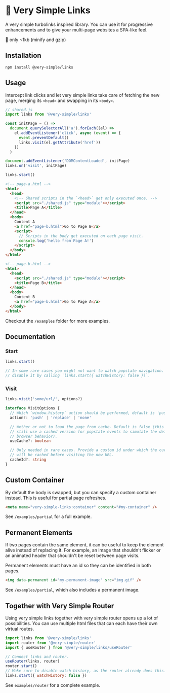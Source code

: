 # 🔗 Very Simple Links

A very simple turbolinks inspired library. You can use it for progressive
enhancements and to give your multi-page websites a SPA-like feel.

💾 only ~1kb (minify and gzip)

## Installation

```
npm install @very-simple/links
```

## Usage

Intercept link clicks and let very simple links take care of fetching the new
page, merging its `<head>` and swapping in its `<body>`.

```js
// shared.js
import links from '@very-simple/links'

const initPage = () =>
  document.querySelectorAll('a').forEach((el) =>
    el.addEventListener('click', async (event) => {
      event.preventDefault()
      links.visit(el.getAttribute('href'))
    })
  )

document.addEventListener('DOMContentLoaded', initPage)
links.on('visit', initPage)

links.start()
```

```html
<!-- page-a.html -->
<html>
  <head>
    <!-- Shared scripts in the `<head>` get only executed once. -->
    <script src="./shared.js" type="module"></script>
    <title>Page A</title>
  </head>
  <body>
    Content A
    <a href="page-b.html">Go to Page B</a>
    <script>
      // Scripts in the body get executed on each page visit.
      console.log('hello from Page A!')
    </script>
  </body>
</html>
```

```html
<!-- page-b.html -->
<html>
  <head>
    <script src="./shared.js" type="module"></script>
    <title>Page B</title>
  </head>
  <body>
    Content B
    <a href="page-b.html">Go to Page A</a>
  </body>
</html>
```

Checkout the `/examples` folder for more examples.

## Documentation

### Start

```js
links.start()

// In some rare cases you might not want to watch popstate navigation. You can
// disable it by calling `links.start({ watchHistory: false })`.
```

### Visit

```ts
links.visit('some/url/', options?)
```

```ts
interface VisitOptions {
  // Which `window.history` action should be performed, default is 'push'.
  action?: 'push' | 'replace' | 'none'

  // Wether or not to load the page from cache. Default is false (this will
  // still use a cached version for popstate events to simulate the default
  // browser behavior).
  useCache?: boolean

  // Only needed in rare cases. Provide a custom id under which the current page
  // will be cached before visiting the new URL.
  cacheId?: string
}
```

## Custom Container

By default the body is swapped, but you can specify a custom container instead.
This is useful for partial page refreshes.

```html
<meta name="very-simple-links:container" content="#my-container" />
```

See `/examples/partial` for a full example.

## Permanent Elements

If two pages contain the same element, it can be useful to keep the element
alive instead of replacing it. For example, an image that shouldn't flicker or
an animated header that shouldn't be reset between page visits.

Permanent elements must have an id so they can be identified in both pages.

```html
<img data-permanent id="my-permanent-image" src="img.gif" />
```

See `/examples/partial`, which also includes a permanent image.

## Together with Very Simple Router

Using very simple links together with very simple router opens up a lot of
possibilities. You can use multiple html files that can each have their own
virtual routes.

```js
import links from '@very-simple/links'
import router from '@very-simple/router'
import { useRouter } from '@very-simple/links/useRouter'

// Connect links and router.
useRouter(links, router)
router.start()
// Make sure to disable watch history, as the router already does this!
links.start({ watchHistory: false })
```

See `examples/router` for a complete example.
